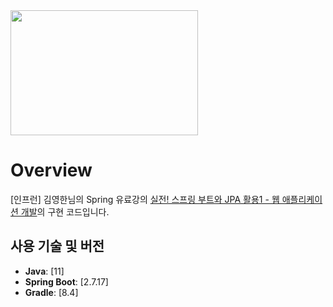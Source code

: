 <img src="https://github.com/swhyeon98/spring-boot-jpa-dev-webapp/assets/77083527/499b9ce2-8729-499c-83fa-7b812c3c0ff4" width="300" height="200"/>

# Overview

[인프런] 김영한님의 Spring 유료강의 [실전! 스프링 부트와 JPA 활용1 - 웹 애플리케이션 개발](https://inf.run/hhEvV)의 구현 코드입니다.

## 사용 기술 및 버전

- **Java**: [11]
- **Spring Boot**: [2.7.17]
- **Gradle**: [8.4]
